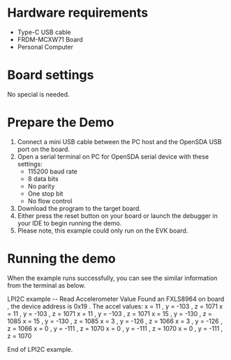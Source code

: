 Hardware requirements
===================
- Type-C USB cable
- FRDM-MCXW71 Board
- Personal Computer

Board settings
============
No special is needed.

Prepare the Demo
===============
1.  Connect a mini USB cable between the PC host and the OpenSDA USB port on the board.
2.  Open a serial terminal on PC for OpenSDA serial device with these settings:
    - 115200 baud rate
    - 8 data bits
    - No parity
    - One stop bit
    - No flow control
3.  Download the program to the target board.
4.  Either press the reset button on your board or launch the debugger in your IDE to begin running the demo.
5.  Please note, this example could only run on the EVK board.

Running the demo
===============
When the example runs successfully, you can see the similar information from the terminal as below.

LPI2C example -- Read Accelerometer Value
Found an FXLS8964 on board , the device address is 0x19 . 
The accel values:
x =    11 , y =  -103 , z =  1071
x =    11 , y =  -103 , z =  1071
x =    11 , y =  -103 , z =  1071
x =    15 , y =  -130 , z =  1085
x =    15 , y =  -130 , z =  1085
x =     3 , y =  -126 , z =  1066
x =     3 , y =  -126 , z =  1066
x =     0 , y =  -111 , z =  1070
x =     0 , y =  -111 , z =  1070
x =     0 , y =  -111 , z =  1070

End of LPI2C example.

